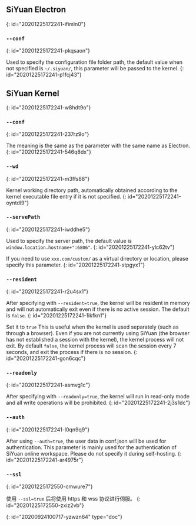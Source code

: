 ## SiYuan Electron
{: id="20201225172241-ifimln0"}

### `--conf`
{: id="20201225172241-pkqsaon"}

Used to specify the configuration file folder path, the default value when not specified is `~/.siyuan/`, this parameter will be passed to the kernel.
{: id="20201225172241-p1fcj43"}

## SiYuan Kernel
{: id="20201225172241-w8hdt9o"}

### `--conf`
{: id="20201225172241-237rz9o"}

The meaning is the same as the parameter with the same name as Electron.
{: id="20201225172241-546q8dx"}

### `--wd`
{: id="20201225172241-m3ffs88"}

Kernel working directory path, automatically obtained according to the kernel executable file entry if it is not specified.
{: id="20201225172241-oyntdl9"}

### `--servePath`
{: id="20201225172241-iwddhe5"}

Used to specify the server path, the default value is `window.location.hostname+":6806"`.
{: id="20201225172241-ylc62tv"}

If you need to use `xxx.com/custom/` as a virtual directory or location, please specify this parameter.
{: id="20201225172241-stpgyx1"}

### `--resident`
{: id="20201225172241-r2u4sx1"}

After specifying with `--resident=true`, the kernel will be resident in memory and will not automatically exit even if there is no active session. The default is `false`.
{: id="20201225172241-1ikfkn1"}

Set it to `true` This is useful when the kernel is used separately (such as through a browser). Even if you are not currently using SiYuan (the browser has not established a session with the kernel), the kernel process will not exit. By default `false`, the kernel process will scan the session every 7 seconds, and exit the process if there is no session.
{: id="20201225172241-gon6cqc"}

### `--readonly`
{: id="20201225172241-asmvg1c"}

After specifying with `--readonly=true`, the kernel will run in read-only mode and all write operations will be prohibited.
{: id="20201225172241-2j3s1dc"}

### `--auth`
{: id="20201225172241-l0qn9q9"}

After using `--auth=true`, the user data in conf.json will be used for authentication. This parameter is mainly used for the authentication of SiYuan online workspace. Please do not specify it during self-hosting.
{: id="20201225172241-ar4975r"}

### `--ssl`
{: id="20201225172550-cmwure7"}

使用 `--ssl=true` 后将使用 https 和 wss 协议进行伺服。
{: id="20201225172550-zxiz2vb"}


{: id="20200924100717-yzwzn64" type="doc"}
